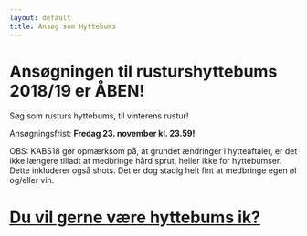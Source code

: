 ```yaml
---
layout: default
title: Ansøg som Hyttebums
---
```

<h1>Ansøgningen til rusturshyttebums 2018/19 er ÅBEN!</h1>

<p>Søg som rusturs hyttebums, til vinterens rustur!</p>

<p>Ansøgningsfrist: <b>Fredag 23. november kl. 23.59!</b> </p>

<p>OBS: KABS18 gør opmærksom på, at grundet ændringer i hytteaftaler, er det ikke længere tilladt at medbringe hård sprut, heller ikke for hyttebumser. Dette inkluderer også shots. Det er dog stadig helt fint at medbringe egen øl og/eller vin.</p>

<h1><a href="https://docs.google.com/forms/d/e/1FAIpQLScQrGkj4F0o2MMnWwh9WXGSdeptQpcoVYP1RZ-6ZR0v4ev6uQ/viewform?usp=sf_link">Du vil gerne være hyttebums ik?</a></h1>
